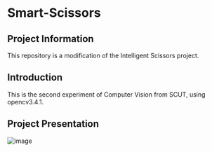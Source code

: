 
# Smart-Scissors

## Project Information

This repository is a modification of the Intelligent Scissors project.

## Introduction

This is the second experiment of Computer Vision from SCUT, using opencv3.4.1.

## Project Presentation
![image](https://github.com/cosmonauto/Smart-Scissors/blob/master/images/Project%20Presentation.gif)

